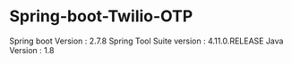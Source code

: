 # Spring-boot-Twilio-OTP

Spring boot Version : 2.7.8
Spring Tool Suite version : 4.11.0.RELEASE
Java Version : 1.8
